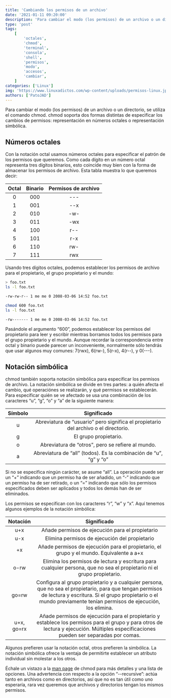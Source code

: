 ```yaml
---
title: 'Cambiando los permisos de un archivo'
date: '2021-01-11 09:20:00'
description: 'Para cambiar el modo (los permisos) de un archivo o un directorio, se utiliza el comando chmod.'
type: 'post'
tags:
    [
        'octales',
        'chmod',
        'terminal',
        'consola',
        'shell',
        'permisos',
        'modo',
        'accesos',
        'cambiar',
    ]
categories: ['Linux']
img: 'https://www.linuxadictos.com/wp-content/uploads/permisos-linux.jpg'
authors: ['PatoJAD']
---
```


Para cambiar el modo (los permisos) de un archivo o un directorio, se utiliza el comando chmod. chmod soporta dos formas distintas de especificar los cambios de permisos: representación en números octales o representación simbólica.

## Números octales

Con la notación octal usamos números octales para especificar el patrón de los permisos que queremos. Como cada dígito en un número octal representa tres dígitos binarios, esto coincide muy bien con la forma de almacenar los permisos de archivo. Esta tabla muestra lo que queremos decir:

| Octal | Binario | Permisos de archivo |
| :---: | :-----: | :-----------------: |
|   0   |   000   |         ---         |
|   1   |   001   |         --x         |
|   2   |   010   |         -w-         |
|   3   |   011   |         -wx         |
|   4   |   100   |         r--         |
|   5   |   101   |         r-x         |
|   6   |   110   |         rw-         |
|   7   |   111   |         rwx         |

Usando tres dígitos octales, podemos establecer los permisos de archivo para el propietario, el grupo propietario y el mundo:

```bash
> foo.txt
ls -l foo.txt

-rw-rw-r-- 1 me me 0 2008-03-06 14:52 foo.txt

chmod 600 foo.txt
ls -l foo.txt

-rw------- 1 me me 0 2008-03-06 14:52 foo.txt
```

Pasándole el argumento “600”, podemos establecer los permisos del propietario para leer y escribir mientras borramos todos los permisos para el grupo propietario y el mundo. Aunque recordar la correspondencia entre octal y binario puede parecer un inconveniente, normalmente sólo tendrás que usar algunos muy comunes: 7(rwx), 6(rw-), 5(r-x), 4(r--), y 0(---).

## Notación simbólica

chmod también soporta notación simbólica para especificar los permisos de archivo. La notación simbólica se divide en tres partes: a quién afecta el cambio, qué operaciónes se realizarán, y qué permisos se establecerán. Para especificar quién se ve afectado se usa una combinación de los caracteres “u”, “g”, “o” y “a” de la siguiente manera:

| Símbolo |                                     Significado                                     |
| :-----: | :---------------------------------------------------------------------------------: |
|    u    | Abreviatura de “usuario” pero significa el propietario del archivo o el directorio. |
|    g    |                                El grupo propietario.                                |
|    o    |                  Abreviatura de “otros”, pero se refiere al mundo.                  |
|    a    |          Abreviatura de “all” (todos). Es la combinación de “u”, “g” y “o”          |

Si no se especifica ningún carácter, se asume “all”. La operación puede ser un “+” indicando que un permiso ha de ser añadido, un “-” indicando que un permiso ha de ser retirado, o un “=” indicando que sólo los permisos especificados deben ser aplicados y todos los demás han de ser eliminados.

Los permisos se especifican con los caracteres “r”, “w” y “x”. Aquí tenemos algunos ejemplos de la notación simbólica:

|  Notación  |                                                                                                         Significado                                                                                                         |
| :--------: | :-------------------------------------------------------------------------------------------------------------------------------------------------------------------------------------------------------------------------: |
|    u+x     |                                                                                       Añade permisos de ejecución para el propietario                                                                                       |
|    u-x     |                                                                                        Elimina permisos de ejecución del propietario                                                                                        |
|     +x     |                                                                   Añade permisos de ejecución para el propietario, el grupo y el mundo. Equivalente a a+x                                                                   |
|    o-rw    |                                                   Elimina los permisos de lectura y escritura para cualquier persona, que no sea el propietario ni el grupo propietario.                                                    |
|   go=rw    | Configura al grupo propietario y a cualquier persona, que no sea el propietario, para que tengan permisos de lectura y escritura. Si el grupo propietario o el mundo previamente tenían permisos de ejecución, los elimina. |
| u+x, go=rx |                   Añade permisos de ejecución para el propietario y establece los permisos para el grupo y para otros de lectura y ejecución. Múltiples especificaciones pueden ser separadas por comas.                    |

Algunos prefieren usar la notación octal, otros prefieren la simbólica. La notación simbólica ofrece la ventaja de permitirte establecer un atributo individual sin molestar a los otros.

Échale un vistazo a la [man page](/post/2019/01/man-tu-manual-para-linux/) de chmod para más detalles y una lista de opciones. Una advertencia con respecto a la opción “--recursive”: actúa tanto en archivos como en directorios, así que no es tan útil como uno esperaría, rara vez queremos que archivos y directorios tengan los mismos permisos.
